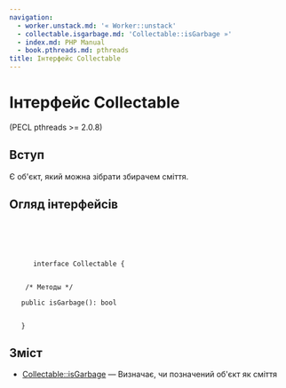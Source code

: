```yaml
---
navigation:
  - worker.unstack.md: '« Worker::unstack'
  - collectable.isgarbage.md: 'Collectable::isGarbage »'
  - index.md: PHP Manual
  - book.pthreads.md: pthreads
title: Інтерфейс Collectable
---
```

# Інтерфейс Collectable

(PECL pthreads >= 2.0.8)

## Вступ

Є об'єкт, який можна зібрати збирачем сміття.

## Огляд інтерфейсів

```classsynopsis


    
    
     
      interface Collectable {
    

    /* Методы */
    
   public isGarbage(): bool


   }
```

## Зміст

-   [Collectable::isGarbage](collectable.isgarbage.md) — Визначає, чи позначений об'єкт як сміття
